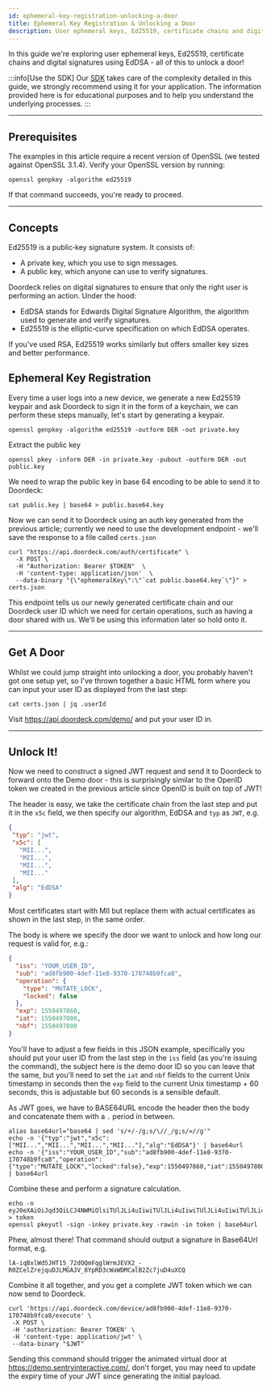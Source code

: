 ```yaml
---
id: ephemeral-key-registration-unlocking-a-door
title: Ephemeral Key Registration & Unlocking a Door
description: User ephemeral keys, Ed25519, certificate chains and digital signatures using EdDSA
---
```


In this guide we're exploring user ephemeral keys, Ed25519, certificate chains and digital signatures using EdDSA - 
all of this to unlock a door!

:::info[Use the SDK]
Our [SDK](../kotlin-multiplatform-sdk/install.md) takes care of the complexity detailed in this guide, we strongly recommend using it for your application.
The information provided here is for educational purposes and to help you understand the underlying processes.
:::

---

## Prerequisites
The examples in this article require a recent version of OpenSSL (we tested against OpenSSL 3.1.4). Verify your OpenSSL 
version by running:

```shell
openssl genpkey -algorithm ed25519
```
If that command succeeds, you're ready to proceed.

---

## Concepts

Ed25519 is a public‐key signature system. It consists of:
-	A private key, which you use to sign messages.
-	A public key, which anyone can use to verify signatures.

Doordeck relies on digital signatures to ensure that only the right user is performing an action. Under the hood:
-	EdDSA stands for Edwards Digital Signature Algorithm, the algorithm used to generate and verify signatures.
-	Ed25519 is the elliptic‐curve specification on which EdDSA operates.

If you've used RSA, Ed25519 works similarly but offers smaller key sizes and better performance.

## Ephemeral Key Registration

Every time a user logs into a new device, we generate a new Ed25519 keypair and ask Doordeck to sign it in the form of a
keychain, we can perform these steps manually, let's start by generating a keypair.

```shell
openssl genpkey -algorithm ed25519 -outform DER -out private.key
```

Extract the public key

```shell
openssl pkey -inform DER -in private.key -pubout -outform DER -out public.key
```

We need to wrap the public key in base 64 encoding to be able to send it to Doordeck:

```shell
cat public.key | base64 > public.base64.key
```

Now we can send it to Doordeck using an auth key generated from the previous article; currently we need to use the 
development endpoint - we'll save the response to a file called `certs.json`

```shell
curl "https://api.doordeck.com/auth/certificate" \
  -X POST \
  -H "Authorization: Bearer $TOKEN"  \
  -H 'content-type: application/json'  \
  --data-binary "{\"ephemeralKey\":\"`cat public.base64.key`\"}" > certs.json
```

This endpoint tells us our newly generated certificate chain and our Doordeck user ID which we need for certain 
operations, such as having a door shared with us. We'll be using this information later so hold onto it.

--- 

## Get A Door

Whilst we could jump straight into unlocking a door, you probably haven't got one setup yet, so I've thrown together a 
basic HTML form where you can input your user ID as displayed from the last step:

```shell
cat certs.json | jq .userId
```

Visit https://api.doordeck.com/demo/ and put your user ID in.

---

## Unlock It!

Now we need to construct a signed JWT request and send it to Doordeck to forward onto the Demo door - this is 
surprisingly similar to the OpenID token we created in the previous article since OpenID is built on top of JWT!

The header is easy, we take the certificate chain from the last step and put it in the `x5c` field, we then specify our 
algorithm, EdDSA and `typ` as `JWT`, e.g.

```json title="JWT Header"
{
 "typ": "jwt",
 "x5c": [
   "MII...",
   "MII...",
   "MII...",
   "MII..."
 ],
 "alg": "EdDSA"
}
```

Most certificates start with MII but replace them with actual certificates as shown in the last step, in the same order.

The body is where we specify the door we want to unlock and how long our request is valid for, e.g.:

```json title="JWT Payload"
{
  "iss": "YOUR_USER_ID",
  "sub": "ad8fb900-4def-11e8-9370-170748b9fca8",
  "operation": {
    "type": "MUTATE_LOCK",
    "locked": false
  },
  "exp": 1550497860,
  "iat": 1550497800,
  "nbf": 1550497800
}
```

You'll have to adjust a few fields in this JSON example, specifically you should put your user ID from the last step in 
the `iss` field (as you're issuing the command), the subject here is the demo door ID so you can leave that the same, 
but you'll need to set the `iat` and `nbf` fields to the current Unix timestamp in seconds then the `exp` field to the 
current Unix timestamp + 60 seconds, this is adjustable but 60 seconds is a sensible default.

As JWT goes, we have to BASE64URL encode the header then the body and concatenate them with a `.` period in between.

```shell
alias base64url="base64 | sed 's/+/-/g;s/\//_/g;s/=//g'"
echo -n '{"typ":"jwt","x5c":["MII...","MII...","MII...","MII..."],"alg":"EdDSA"}' | base64url
echo -n '{"iss":"YOUR_USER_ID","sub":"ad8fb900-4def-11e8-9370-170748b9fca8","operation":{"type":"MUTATE_LOCK","locked":false},"exp":1550497860,"iat":1550497800,"nbf":1550497800}' | base64url
```

Combine these and perform a signature calculation.

```shell
echo -n eyJ0eXAiOiJqd3QiLCJ4NWMiOlsiTUlJLi4uIiwiTUlJLi4uIiwiTUlJLi4uIiwiTUlJLi4uIl0sImFsZyI6IkVkRFNBIn0K.eyJpc3MiOiJZT1VSX1VTRVJfSUQiLCJzdWIiOiJhZDhmYjkwMC00ZGVmLTExZTgtOTM3MC0xNzA3NDhiOWZjYTgiLCJvcGVyYXRpb24iOnsidHlwZSI6Ik1VVEFCTEVfTE9DSyIsImxvY2tlZCI6ZmFsc2V9LCJleHAiOjE1NTA0OTc4NjAsImlhdCI6MTU1MDQ5NzgwMCwibmJmIjoxNTUwNDk3ODAwfQo > token
openssl pkeyutl -sign -inkey private.key -rawin -in token | base64url
```

Phew, almost there! That command should output a signature in Base64Url format, e.g.

```text
lA-iqBxlWd5JHT15_72dOQmFqglWrmJEVX2_-R0ZCelZrejquDJLMGAJV_8YpRD3cWaWDMCalB2Zc7juD4uXCQ
```

Combine it all together, and you get a complete JWT token which we can now send to Doordeck.

```shell
curl 'https://api.doordeck.com/device/ad8fb900-4def-11e8-9370-170748b9fca8/execute' \
 -X POST \
 -H 'authorization: Bearer TOKEN' \
 -H 'content-type: application/jwt' \
 --data-binary "$JWT"
```

Sending this command should trigger the animated virtual door at https://demo.sentryinteractive.com/, don't forget, you may need
to update the expiry time of your JWT since generating the initial payload.
